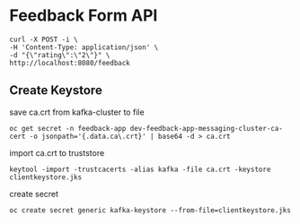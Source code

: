 # Feedback Form API


```
curl -X POST -i \
-H 'Content-Type: application/json' \
-d "{\"rating\":\"2\"}" \
http://localhost:8080/feedback
```

## Create Keystore

save ca.crt from kafka-cluster to file
```
oc get secret -n feedback-app dev-feedback-app-messaging-cluster-ca-cert -o jsonpath='{.data.ca\.crt}' | base64 -d > ca.crt
```

import ca.crt to truststore
```
keytool -import -trustcacerts -alias kafka -file ca.crt -keystore clientkeystore.jks
```

create secret 
```
oc create secret generic kafka-keystore --from-file=clientkeystore.jks
``````
